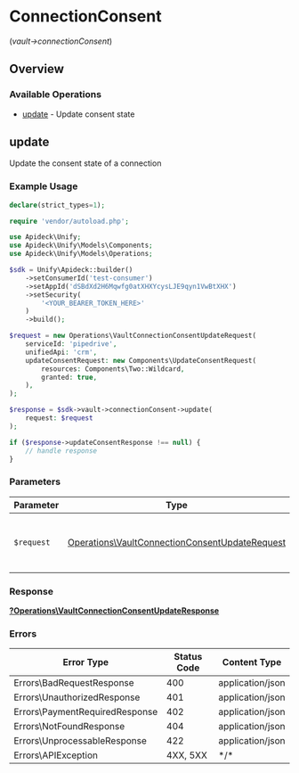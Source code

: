 # ConnectionConsent
(*vault->connectionConsent*)

## Overview

### Available Operations

* [update](#update) - Update consent state

## update

Update the consent state of a connection

### Example Usage

<!-- UsageSnippet language="php" operationID="vault.connectionConsentUpdate" method="patch" path="/vault/connections/{unified_api}/{service_id}/consent" -->
```php
declare(strict_types=1);

require 'vendor/autoload.php';

use Apideck\Unify;
use Apideck\Unify\Models\Components;
use Apideck\Unify\Models\Operations;

$sdk = Unify\Apideck::builder()
    ->setConsumerId('test-consumer')
    ->setAppId('dSBdXd2H6Mqwfg0atXHXYcysLJE9qyn1VwBtXHX')
    ->setSecurity(
        '<YOUR_BEARER_TOKEN_HERE>'
    )
    ->build();

$request = new Operations\VaultConnectionConsentUpdateRequest(
    serviceId: 'pipedrive',
    unifiedApi: 'crm',
    updateConsentRequest: new Components\UpdateConsentRequest(
        resources: Components\Two::Wildcard,
        granted: true,
    ),
);

$response = $sdk->vault->connectionConsent->update(
    request: $request
);

if ($response->updateConsentResponse !== null) {
    // handle response
}
```

### Parameters

| Parameter                                                                                                        | Type                                                                                                             | Required                                                                                                         | Description                                                                                                      |
| ---------------------------------------------------------------------------------------------------------------- | ---------------------------------------------------------------------------------------------------------------- | ---------------------------------------------------------------------------------------------------------------- | ---------------------------------------------------------------------------------------------------------------- |
| `$request`                                                                                                       | [Operations\VaultConnectionConsentUpdateRequest](../../Models/Operations/VaultConnectionConsentUpdateRequest.md) | :heavy_check_mark:                                                                                               | The request object to use for the request.                                                                       |

### Response

**[?Operations\VaultConnectionConsentUpdateResponse](../../Models/Operations/VaultConnectionConsentUpdateResponse.md)**

### Errors

| Error Type                     | Status Code                    | Content Type                   |
| ------------------------------ | ------------------------------ | ------------------------------ |
| Errors\BadRequestResponse      | 400                            | application/json               |
| Errors\UnauthorizedResponse    | 401                            | application/json               |
| Errors\PaymentRequiredResponse | 402                            | application/json               |
| Errors\NotFoundResponse        | 404                            | application/json               |
| Errors\UnprocessableResponse   | 422                            | application/json               |
| Errors\APIException            | 4XX, 5XX                       | \*/\*                          |